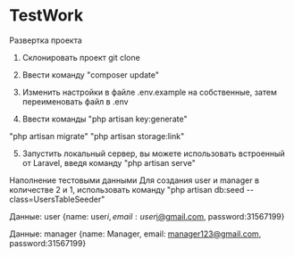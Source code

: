 # TestWork
Развертка проекта
1. Склонировать проект git clone

2. Ввести команду "composer update"

3. Изменить настройки в файле .env.example на собственные, затем переименовать файл в .env

4. Ввести команды "php artisan key:generate"

"php artisan migrate"
"php artisan storage:link"

5. Запустить локальный сервер, вы можете использовать встроенный от Laravel, введя команду "php artisan serve"



Наполнение тестовыми данными
Для создания user и manager в количестве 2 и 1, использовать команду "php artisan db:seed --class=UsersTableSeeder"

Данные: user {name: user$i, email: user$i@gmail.com, password:31567199}

Данные: manager {name: Manager, email: manager123@gmail.com, password:31567199}

